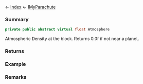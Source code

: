 ← [Index](Api-Index) ← [IMyParachute](SpaceEngineers.Game.ModAPI.Ingame.IMyParachute)

### Summary

```csharp
private public abstract virtual float Atmosphere
```

Atmospheric Density at the block. Returns 0.0f if not near a planet.

### Returns

### Example

### Remarks

